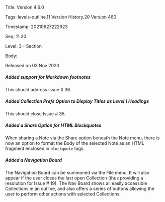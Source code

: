 Title:  Version 4.6.0

Tags:   levels-outline.11 Version History.20 Version 460

Timestamp: 20210627222923

Seq:    11.20

Level:  3 - Section

Body: 

Released on 03 Nov 2020
 
##### Added support for Markdown footnotes

This should address issue # 36. 

 
##### Added Collection Prefs Option to Display Titles as Level 1 Headings

This should close Issue # 35. 

 
##### Added a Share Option for HTML Blockquotes

When sharing a Note via the Share option beneath the Note menu, there is now an option to format the Body of the selected Note as an HTML fragment enclosed in `blockquote` tags. 

 
##### Added a Navigation Board

The Navigation Board can be summoned via the File menu. It will also appear if the user closes the last open Collection (thus providing a resolution for Issue # 19). The Nav Board shows all easily accessible Collections in an outline, and also offers a series of buttons allowing the user to perform other actions with selected Collections.
